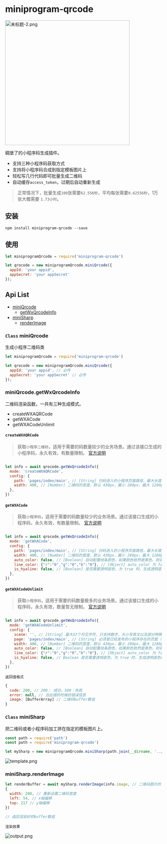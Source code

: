 # miniprogram-qrcode

<img src="https://i.loli.net/2018/11/16/5beeba0e1bb08.png" width="400px" alt="未标题-2.png" title="未标题-2.png" />

碉堡了的小程序码生成插件。

* 支持三种小程序码获取方式
* 支持将小程序码合成到指定模板图片上
* 轻松写几行代码即可批量生成二维码
* 自动缓存`access_token`，过期后自动重新生成

> 正常情况下，批量生成`100`张需要`62.556秒`，平均每张需要`0.62556秒`，1万张大概需要 `1.73小时`。

## 安装

```
npm install miniprogram-qrcode --save
```

## 使用

```js
let miniprogramQrcode = require('miniprogram-qrcode')

let qrocode = new miniprogramQrcode.miniQrcode({
  appId: 'your appid',
  appSecret: 'your appSecret'
});

```

## Api List
* <a href="#class-miniqrcode">miniQrcode</a>
  * <a href="#miniqrcodegetwxqrcodeinfo">getWxQrcodeInfo</a>
* <a href="#class-minisharp">miniSharp</a>
  * <a href="#minisharprenderimage">renderImage</a>
### `Class` miniQrcode
生成小程序二维码类

```js
let miniprogramQrcode = require('miniprogram-qrcode')

let qrocode = new miniprogramQrcode.miniQrcode({
  appId: 'your appid', // 必传
  appSecret: 'your appSecret' // 必传
});

```

### miniQrcode.getWxQrcodeInfo
二维码渲染函数，一共有三种生成模式。

* createWXAQRCode
* getWXACode
* getWXACodeUnlimit

#### `createWXAQRCode`
> 获取`小程序二维码`，适用于需要的码数量较少的业务场景。通过该接口生成的小程序码，永久有效，有数量限制。
> <a href="https://developers.weixin.qq.com/miniprogram/dev/api/open-api/qr-code/createWXAQRCode.html">官方说明</a>

```js

let info = await qrocode.getWxQrcodeInfo({
  mode: 'createWXAQRCode',
  config: {
    path: 'pages/index/main', // [String] 扫码进入的小程序页面路径，最大长度 128 字节，不能为空
    width: 400, // [Number] 二维码的宽度，默认 430px，最小 280px，最大 1280px
  },
})

```

#### `getWXACode`
> 获取`小程序码`，适用于需要的码数量较少的业务场景。通过该接口生成的小程序码，永久有效，有数量限制。
> <a href="https://developers.weixin.qq.com/miniprogram/dev/api/open-api/qr-code/getWXACode.html">官方说明</a>

```js

let info = await qrocode.getWxQrcodeInfo({
  mode: 'getWXACode',
  config: {
    path: 'pages/index/main', // [String] 扫码进入的小程序页面路径，最大长度 128 字节，不能为空
    width: 400, // [Number] 二维码的宽度，默认 430px，最小 280px，最大 1280px
    auto_color: false, // [Boolean] 自动配置线条颜色，如果颜色依然是黑色，则说明不建议配置主色调，默认 false
    line_color: {"r":"0","g":"0","b":"0"}, // [Object] auto_color 为 false 时生效，使用 rgb 设置颜色 例如 {"r":"xxx","g":"xxx","b":"xxx"} 十进制表示，默认全 0
    is_hyaline: false, // [Boolean] 是否需要透明底色，为 true 时，生成透明底色的小程序码，默认 false
  },
})

```

#### `getWXACodeUnlimit`
> 获取`小程序码`，适用于需要的码数量极多的业务场景。通过该接口生成的小程序码，永久有效，数量暂无限制。
> <a href="https://developers.weixin.qq.com/miniprogram/dev/api/open-api/qr-code/getWXACodeUnlimit.html">官方说明</a>

```js

let info = await qrocode.getWxQrcodeInfo({
  mode: 'getWXACodeUnlimit',
  config: {
    scene: '', // [String] 最大32个可见字符，只支持数字，大小写英文以及部分特殊字符：!#$&'()*+,/:;=?@-._~，其它字符请自行编码为合法字符（因不支持%，中文无法使用 urlencode 处理，请使用其他编码方式）
    page: 'pages/index/main', // [String] 必须是已经发布的小程序存在的页面（否则报错），例如 pages/index/index, 根路径前不要填加 /,不能携带参数（参数请放在scene字段里），如果不填写这个字段，默认跳主页面
    width: 400, // [Number] 二维码的宽度，默认 430px，最小 280px，最大 1280px
    auto_color: false, // [Boolean] 自动配置线条颜色，如果颜色依然是黑色，则说明不建议配置主色调，默认 false
    line_color: {"r":"0","g":"0","b":"0"}, // [Object] auto_color 为 false 时生效，使用 rgb 设置颜色 例如 {"r":"xxx","g":"xxx","b":"xxx"} 十进制表示，默认全 0
    is_hyaline: false, // Boolean 是否需要透明底色，为 true 时，生成透明底色的小程序码，默认 false
  },
})

```

`返回值格式`
```js
{
  code: 200, // 200： 成功，500：失败
  error: null, // 当出错的时候的错误信息
  image: [BufferArray] // 二维码buffer数组
}
```



### `Class` miniSharp
把二维码或者小程序码加工拼在指定的模板图片上。

```js
const path = require('path')
const path = require('miniprogram-qrcode')

let mySharp = new miniprogramQrcode.miniSharp(path.join(__dirname, '../template.png')); // 传入指定的模板图片 如下图。

```

![template.png](https://i.loli.net/2018/11/16/5bee70edc46da.png)

### miniSharp.renderImage

```js
let renderBuffer = await mySharp.renderImage(info.image, // 二维码图片的 buffer 数组 
{ 
  width: 200, // 重新设置二维码宽度
  left: 54, // x轴偏移
  top: 217 // y轴偏移
})

// 返回渲染好的buffer数组
```

`渲染效果`

![output.png](https://i.loli.net/2018/11/16/5bee716374ba7.png)
